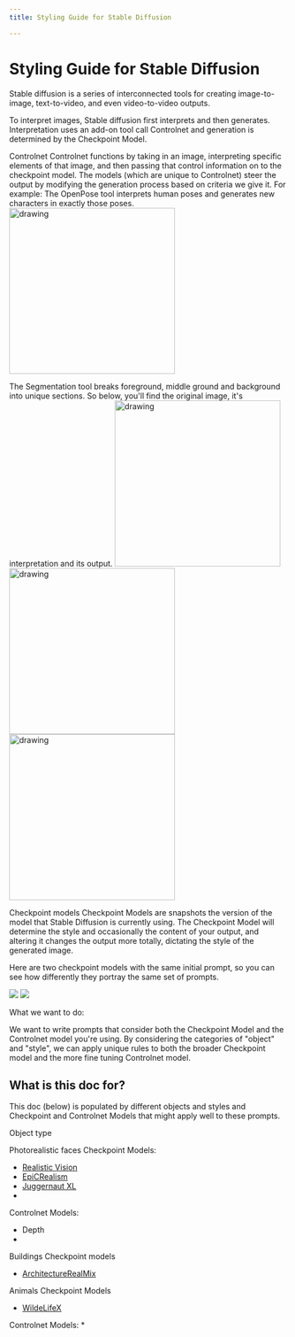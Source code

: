 ```yaml
---
title: Styling Guide for Stable Diffusion

---
```


# Styling Guide for Stable Diffusion

Stable diffusion is a series of interconnected tools for creating image-to-image, text-to-video, and even video-to-video outputs. 

To interpret images, Stable diffusion first interprets and then generates. Interpretation uses an add-on tool call Controlnet and generation is determined by the Checkpoint Model.

Controlnet
Controlnet functions by taking in an image, interpreting specific elements of that image, and then passing that control information on to the checkpoint model.
The models (which are unique to Controlnet) steer the output by modifying the generation process based on criteria we give it.
For example:
The OpenPose tool interprets human poses and generates new characters in exactly those poses.
<img src="https://stable-diffusion-art.com/wp-content/uploads/2023/02/openpose_overlay_person.png" alt="drawing" width="300"/>

The Segmentation tool breaks foreground, middle ground and background into unique sections. So below, you'll find the original image, it's interpretation and its output.
<img src="https://stable-diffusion-art.com/wp-content/uploads/2023/05/jezael-melgoza-KbR06h9dNQw-unsplash.jpg" alt="drawing" width="300"/>
<img src="https://stable-diffusion-art.com/wp-content/uploads/2023/05/image-137.png" alt="drawing" width="300"/>
<img src="https://stable-diffusion-art.com/wp-content/uploads/2023/05/image-141.png)" alt="drawing" width="300"/>

Checkpoint models
Checkpoint Models are snapshots the version of the model that Stable Diffusion is currently using. The Checkpoint Model will determine the style and occasionally the content of your output, and altering it changes the output more totally, dictating the style of the generated image.

Here are two checkpoint models with the same initial prompt, so you can see how differently they portray the same set of prompts. 

![](https://api.softwarekeep.com/media/nimbus/helpcenter/modelshotmodel.png)
![](https://api.softwarekeep.com/media/nimbus/helpcenter/deliberatemodel.png)



What we want to do:

We want to write prompts that consider both the Checkpoint Model and the Controlnet model you're using. By considering the categories of "object" and "style", we can apply unique rules to both the broader Checkpoint model and the more fine tuning Controlnet model.


## What is this doc for?

This doc (below) is populated by different objects and styles and Checkpoint and Controlnet Models that might apply well to these prompts.




Object type


Photorealistic faces
Checkpoint Models:
* [Realistic Vision](https://civitai.com/models/4201/realistic-vision-v60-b1)
* [EpiCRealism](https://civitai.com/models/25694/epicrealism)
* [Juggernaut XL](https://civitai.com/models/133005/juggernaut-xl)
* 

Controlnet Models:
* Depth
* 

Buildings
Checkpoint models
* [ArchitectureRealMix](https://civitai.com/models/84958/architecturerealmix)


Animals
Checkpoint Models
* [WildeLifeX](https://civitai.com/models/262239/wildlifex-animals)


Controlnet Models:
* 